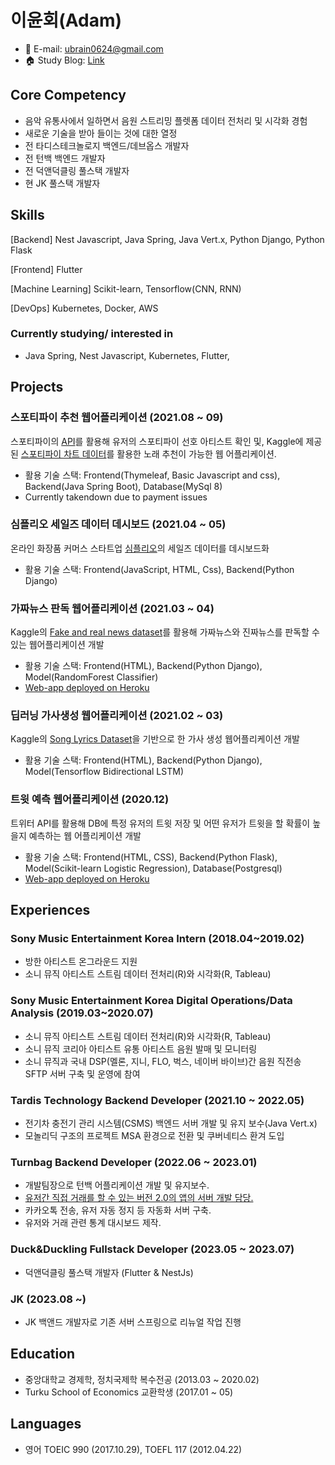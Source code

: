 # 이윤회(Adam)
* 📧 E-mail: ubrain0624@gmail.com
* 🏠 Study Blog:  [Link](https://velog.io/@ubrain)



## Core Competency
* 음악 유통사에서 일하면서 음원 스트리밍 플렛폼 데이터 전처리 및 시각화 경험
* 새로운 기술을 받아 들이는 것에 대한 열정
*  전 타디스테크놀로지 백엔드/데브옵스 개발자
*  전 턴백 백엔드 개발자
*  전 덕앤덕클링 풀스택 개발자
*  현 JK 풀스택 개발자



## Skills
[Backend] Nest Javascript, Java Spring, Java Vert.x, Python Django, Python Flask

[Frontend] Flutter

[Machine Learning] Scikit-learn, Tensorflow(CNN, RNN)

[DevOps] Kubernetes, Docker, AWS

### Currently studying/ interested in
* Java Spring, Nest Javascript, Kubernetes, Flutter, 



## Projects
### 스포티파이 추천 웹어플리케이션 (2021.08 ~ 09)
스포티파이의 [API](https://developer.spotify.com/documentation/web-api/)를 활용해 유저의 스포티파이 선호 아티스트 확인 및, Kaggle에 제공 된 [스포티파이 차트 데이터](https://www.kaggle.com/sashankpillai/spotify-top-200-charts-20202021)를 활용한 노래 추천이 가능한 웹 어플리케이션.
* 활용 기술 스택: Frontend(Thymeleaf, Basic Javascript and css), Backend(Java Spring Boot), Database(MySql 8)
* Currently takendown due to payment issues

### 심플리오 세일즈 데이터 데시보드 (2021.04 ~ 05)
온라인 화장품 커머스 스타트업 [심플리오](https://www.simplyo.com/)의 세일즈 데이터를 데시보드화
* 활용 기술 스택: Frontend(JavaScript, HTML, Css), Backend(Python Django)

### 가짜뉴스 판독 웹어플리케이션 (2021.03 ~ 04)
Kaggle의 [Fake and real news dataset](https://www.kaggle.com/clmentbisaillon/fake-and-real-news-dataset)를 활용해 가짜뉴스와 진짜뉴스를 판독할 수 있는 웹어플리케이션 개발
* 활용 기술 스택: Frontend(HTML), Backend(Python Django), Model(RandomForest Classifier)
* [Web-app deployed on Heroku](https://check-if-news-is-fake.herokuapp.com/)

### 딥러닝 가사생성 웹어플리케이션 (2021.02 ~ 03)
Kaggle의 [Song Lyrics Dataset](https://www.kaggle.com/deepshah16/song-lyrics-dataset)을 기반으로 한 가사 생성 웹어플리케이션 개발
* 활용 기술 스택: Frontend(HTML), Backend(Python Django), Model(Tensorflow Bidirectional LSTM)

### 트윗 예측 웹어플리케이션 (2020.12)
트위터 API를 활용해 DB에 특정 유저의 트윗 저장 및 어떤 유저가 트윗을 할 확률이 높을지 예측하는 웹 어플리케이션 개발
* 활용 기술 스택: Frontend(HTML, CSS), Backend(Python Flask), Model(Scikit-learn Logistic Regression), Database(Postgresql)
* [Web-app deployed on Heroku](https://tweetcomparison.herokuapp.com/)



## Experiences
### Sony Music Entertainment Korea Intern (2018.04~2019.02)
* 방한 아티스트 온그라운드 지원
* 소니 뮤직 아티스트 스트림 데이터 전처리(R)와 시각화(R, Tableau)

### Sony Music Entertainment Korea Digital Operations/Data Analysis (2019.03~2020.07)
* 소니 뮤직 아티스트 스트림 데이터 전처리(R)와 시각화(R, Tableau)
* 소니 뮤직 코리아 아티스트 유통 아티스트 음원 발매 및 모니터링
* 소니 뮤직과 국내 DSP(멜론, 지니, FLO, 벅스, 네이버 바이브)간 음원 직전송 SFTP 서버 구축 및 운영에 참여

### Tardis Technology Backend Developer (2021.10 ~ 2022.05)
* 전기차 충전기 관리 시스템(CSMS) 백엔드 서버 개발 및 유지 보수(Java Vert.x)
* 모놀리딕 구조의 프로젝트 MSA 환경으로 전환 및 쿠버네티스 환겨 도입

### Turnbag Backend Developer (2022.06 ~ 2023.01)
* 개발팀장으로 턴백 어플리케이션 개발 및 유지보수.
* [유저간 직접 거래를 할 수 있는 버전 2.0의 앱의 서버 개발 담당.](https://www.ktnews.com/news/articleView.html?idxno=126733)
* 카카오톡 전송, 유저 자동 정지 등 자동화 서버 구축.
* 유저와 거래 관련 통계 대시보드 제작.

### Duck&Duckling Fullstack Developer (2023.05 ~ 2023.07)
* 덕앤덕클링 풀스택 개발자 (Flutter & NestJs)

### JK (2023.08 ~)
* JK 백앤드 개발자로 기존 서버 스프링으로 리뉴얼 작업 진행

## Education
* 중앙대학교 경제학, 정치국제학 복수전공 (2013.03 ~ 2020.02)
* Turku School of Economics 교환학생 (2017.01 ~ 05)



## Languages
* 영어 TOEIC 990 (2017.10.29), TOEFL 117 (2012.04.22)

